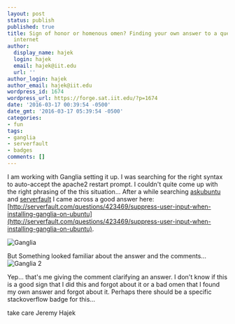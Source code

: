 ```yaml
---
layout: post
status: publish
published: true
title: Sign of honor or homenous omen? Finding your own answer to a question on the
  internet
author:
  display_name: hajek
  login: hajek
  email: hajek@iit.edu
  url: ''
author_login: hajek
author_email: hajek@iit.edu
wordpress_id: 1674
wordpress_url: https://forge.sat.iit.edu/?p=1674
date: '2016-03-17 00:39:54 -0500'
date_gmt: '2016-03-17 05:39:54 -0500'
categories:
- fun
tags:
- ganglia
- serverfault
- badges
comments: []
---
```

I am working with Ganglia setting it up.  I was searching for the right syntax to auto-accept the apache2 restart prompt.  I couldn't quite come up with the right phrasing of the this situation...
After a while searching [askubuntu](http://askubuntu.com) and [serverfault](http://serverfault.com) I came across a good answer here: [http://serverfault.com/questions/423469/suppress-user-input-when-installing-ganglia-on-ubuntu](http://serverfault.com/questions/423469/suppress-user-input-when-installing-ganglia-on-ubuntu).

![*Ganglia*](/assets/2016/03/ganglia-1-768x238.png) 

But Something looked familiar about the answer and the comments...
![*Ganglia 2*](/assets/2016/03/ganglia-2.png)

Yep...  that's me giving the comment clarifying an answer.  I don't know if this is a good sign that I did this and forgot about it or a bad omen that I found my own answer and forgot about it.
Perhaps there should be a specific stackoverflow badge for this...

take care
Jeremy Hajek
